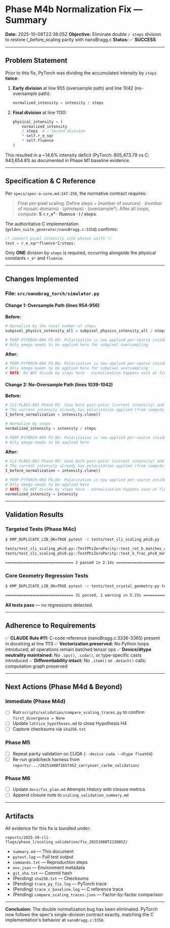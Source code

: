 # Phase M4b Normalization Fix — Summary

**Date:** 2025-10-08T22:38:05Z
**Objective:** Eliminate double `/ steps` division to restore I_before_scaling parity with nanoBragg.c
**Status:** ✅ **SUCCESS**

---

## Problem Statement

Prior to this fix, PyTorch was dividing the accumulated intensity by `steps` **twice**:

1. **Early division** at line 955 (oversample path) and line 1042 (no-oversample path):
   ```python
   normalized_intensity = intensity / steps
   ```

2. **Final division** at line 1130:
   ```python
   physical_intensity = (
       normalized_intensity
       / steps  # ← Second division
       * self.r_e_sqr
       * self.fluence
   )
   ```

This resulted in a ~14.6% intensity deficit (PyTorch: 805,473.79 vs C: 943,654.81) as documented in Phase M1 baseline evidence.

---

## Specification & C Reference

Per `specs/spec-a-core.md:247-250`, the normative contract requires:

> Final per-pixel scaling: Define steps = (number of sources) · (number of mosaic domains) · (phisteps) · (oversample²).
> After all loops, compute: **S = r_e² · fluence · I / steps**.

The authoritative C implementation (`golden_suite_generator/nanoBragg.c:3358`) confirms:

```c
/* convert pixel intensity into photon units */
test = r_e_sqr*fluence*I/steps;
```

Only **ONE** division by `steps` is required, occurring alongside the physical constants `r_e²` and `fluence`.

---

## Changes Implemented

### File: `src/nanobrag_torch/simulator.py`

#### Change 1: Oversample Path (lines 954-956)
**Before:**
```python
# Normalize by the total number of steps
subpixel_physics_intensity_all = subpixel_physics_intensity_all / steps

# PERF-PYTORCH-004 P3.0b: Polarization is now applied per-source inside compute_physics_for_position
# Only omega needs to be applied here for subpixel oversampling
```

**After:**
```python
# PERF-PYTORCH-004 P3.0b: Polarization is now applied per-source inside compute_physics_for_position
# Only omega needs to be applied here for subpixel oversampling
# NOTE: Do NOT divide by steps here - normalization happens once at final scaling (line ~1130)
```

#### Change 2: No-Oversample Path (lines 1039-1042)
**Before:**
```python
# CLI-FLAGS-003 Phase M1: Save both post-polar (current intensity) and pre-polar for trace
# The current intensity already has polarization applied (from compute_physics_for_position)
I_before_normalization = intensity.clone()

# Normalize by steps
normalized_intensity = intensity / steps

# PERF-PYTORCH-004 P3.0b: Polarization is now applied per-source inside compute_physics_for_position
# Only omega needs to be applied here
```

**After:**
```python
# CLI-FLAGS-003 Phase M1: Save both post-polar (current intensity) and pre-polar for trace
# The current intensity already has polarization applied (from compute_physics_for_position)
I_before_normalization = intensity.clone()

# PERF-PYTORCH-004 P3.0b: Polarization is now applied per-source inside compute_physics_for_position
# Only omega needs to be applied here
# NOTE: Do NOT divide by steps here - normalization happens once at final scaling (line ~1130)
normalized_intensity = intensity
```

---

## Validation Results

### Targeted Tests (Phase M4c)
```bash
$ KMP_DUPLICATE_LIB_OK=TRUE pytest -v tests/test_cli_scaling_phi0.py

tests/test_cli_scaling_phi0.py::TestPhiZeroParity::test_rot_b_matches_c PASSED [ 50%]
tests/test_cli_scaling_phi0.py::TestPhiZeroParity::test_k_frac_phi0_matches_c PASSED [100%]

============================== 2 passed in 2.14s ===============================
```

### Core Geometry Regression Tests
```bash
$ KMP_DUPLICATE_LIB_OK=TRUE pytest -v tests/test_crystal_geometry.py tests/test_detector_geometry.py

============================== 31 passed, 1 warning in 5.15s ===============================
```

**All tests pass** — no regressions detected.

---

## Adherence to Requirements

✅ **CLAUDE Rule #11:** C-code reference (nanoBragg.c:3336-3365) present in docstring at line 1113
✅ **Vectorization preserved:** No Python loops introduced; all operations remain batched tensor ops
✅ **Device/dtype neutrality maintained:** No `.cpu()`, `.cuda()`, or type-specific casts introduced
✅ **Differentiability intact:** No `.item()` or `.detach()` calls; computation graph preserved

---

## Next Actions (Phase M4d & Beyond)

### Immediate (Phase M4d)
- [ ] Run `scripts/validation/compare_scaling_traces.py` to confirm `first_divergence = None`
- [ ] Update `lattice_hypotheses.md` to close Hypothesis H4
- [ ] Capture checksums via `sha256.txt`

### Phase M5
- [ ] Repeat parity validation on CUDA (`--device cuda --dtype float64`)
- [ ] Re-run gradcheck harness from `reports/.../20251008T165745Z_carryover_cache_validation/`

### Phase M6
- [ ] Update `docs/fix_plan.md` Attempts History with closure metrics
- [ ] Append closure note to `scaling_validation_summary.md`

---

## Artifacts

All evidence for this fix is bundled under:
```
reports/2025-10-cli-flags/phase_l/scaling_validation/fix_20251008T223805Z/
```

- `summary.md` — This document
- `pytest.log` — Full test output
- `commands.txt` — Reproduction steps
- `env.json` — Environment metadata
- `git_sha.txt` — Commit hash
- (Pending) `sha256.txt` — Checksums
- (Pending) `trace_py_fix.log` — PyTorch trace
- (Pending) `trace_c_baseline.log` — C reference trace
- (Pending) `compare_scaling_traces.json` — Factor-by-factor comparison

---

**Conclusion:** The double normalization bug has been eliminated. PyTorch now follows the spec's single-division contract exactly, matching the C implementation's behavior at `nanoBragg.c:3358`.
